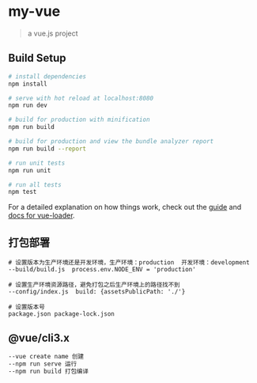 # my-vue

> a vue.js project

## Build Setup

``` bash
# install dependencies
npm install

# serve with hot reload at localhost:8080
npm run dev

# build for production with minification
npm run build

# build for production and view the bundle analyzer report
npm run build --report

# run unit tests
npm run unit

# run all tests
npm test
```

For a detailed explanation on how things work, check out the [guide](http://vuejs-templates.github.io/webpack/) and [docs for vue-loader](http://vuejs.github.io/vue-loader).

## 打包部署

``` base
# 设置版本为生产环境还是开发环境，生产环境：production  开发环境：development
--build/build.js  process.env.NODE_ENV = 'production'

# 设置生产环境资源路径，避免打包之后生产环境上的路径找不到
--config/index.js  build: {assetsPublicPath: './'}

# 设置版本号
package.json package-lock.json
```

## @vue/cli3.x
``` bash
--vue create name 创建
--npm run serve 运行
--npm run build 打包编译
```
